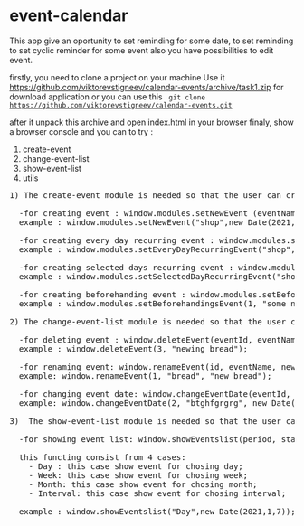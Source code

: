 # event-calendar

This app give an oportunity to set reminding for some date,
to set reminding to set cyclic reminder for some event
also you have possibilities to edit event.

firstly, you need to clone a project on your machine
Use it https://github.com/viktorevstigneev/calendar-events/archive/task1.zip for download application
or you can use this <code> git clone https://github.com/viktorevstigneev/calendar-events.git </code>

after it unpack this archive and open <file> index.html </file> in your browser
finaly, show a browser console and you can to try  :

1. create-event
2. change-event-list
3. show-event-list
4. utils
<pre>
1) The create-event module is needed so that the user can create events for specific dates and times:

  -for creating event : window.modules.setNewEvent (eventName, eventTime, callback)
  example : window.modules.setNewEvent("shop",new Date(2021,1,7),()=>{console.log("shop event")});

  -for creating every day recurring event : window.modules.setEveryDayRecurringEvent(eventName, callback, hours, minutes);
  example : window.modules.setEveryDayRecurringEvent("shop",()=>{console.log("shop event")});

  -for creating selected days recurring event : window.modules.setSelectedDayRecurringEvent(eventName, callback, days, hours, minutes);
  example : window.modules.setSelectedDayRecurringEvent("shop",()=>{console.log("shop event")},["Monday","Friday"]);

  -for creating beforehanding event : window.modules.setBeforehandingsEvent(eventId, eventName, callback, minutes, hours);
  example : window.modules.setBeforehandingsEvent(1, "some name", ()=>{console.log("remind shop event")}, 42, 17);

2) The change-event-list module is needed so that the user can edit events: rename, change the date and time of an event, delete events:

  -for deleting event : window.deleteEvent(eventId, eventName);
  example : window.deleteEvent(3, "newing bread");

  -for renaming event: window.renameEvent(id, eventName, newEventName);
  example: window.renameEvent(1, "bread", "new bread");

  -for changing event date: window.changeEventDate(eventId, eventName, newEventTime);
  example: window.changeEventDate(2, "btghfgrgrg", new Date(2021,1,7,23,28));

3)  The show-event-list module is needed so that the user can wathcing existing events:

  -for showing event list: window.showEventslist(period, startDate, finalDate);

  this functing consist from 4 cases:
    - Day : this case show event for chosing day;
    - Week: this case show event for chosing week;
    - Month: this case show event for chosing month;
    - Interval: this case show event for chosing interval;

  example : window.showEventslist("Day",new Date(2021,1,7));

</pre>
  